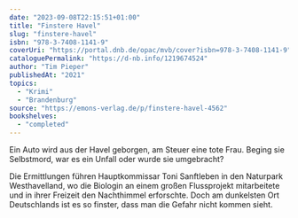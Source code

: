 ```yaml
---
date: "2023-09-08T22:15:51+01:00"
title: "Finstere Havel"
slug: "finstere-havel"
isbn: "978-3-7408-1141-9"
coverUri: "https://portal.dnb.de/opac/mvb/cover?isbn=978-3-7408-1141-9"
cataloguePermalink: "https://d-nb.info/1219674524"
author: "Tim Pieper"
publishedAt: "2021"
topics:
  - "Krimi"
  - "Brandenburg"
source: "https://emons-verlag.de/p/finstere-havel-4562"
bookshelves:
  - "completed"
---
```

Ein Auto wird aus der Havel geborgen, am Steuer eine tote Frau. Beging sie 
Selbstmord, war es ein Unfall oder wurde sie umgebracht?

Die Ermittlungen führen Hauptkommissar Toni Sanftleben in den Naturpark 
Westhavelland, wo die Biologin an einem großen Flussprojekt mitarbeitete und in 
ihrer Freizeit den Nachthimmel erforschte. Doch am dunkelsten Ort Deutschlands 
ist es so finster, dass man die Gefahr nicht kommen sieht.